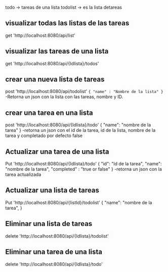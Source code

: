 todo -> tareas de una lista
todolist -> es la lista detareas

## visualizar todas las listas de las tareas
get 'http://localhost:8080/api/list'

## visualizar las tareas de una lista
get 'http://localhost:8080/api/{Idlista}/todos'

## crear una nueva lista de tareas
post 'http://localhost:8080/api/todolist'
`
{
	"name" : "Nombre de la lista"
}
`
-Retorna un json con la lista con las tareas, nombre y ID.

## crear una tarea en una lista
post 'http://localhost:8080/api/{Idlista}/todo'
{
	"name": "nombre de la tarea"
}
-retorna un json con el id de la tarea, id de la lista, nombre de la tarea y completado por defecto false

## Actualizar una tarea de una lista
Put 'http://localhost:8080/api/{Idlista}/todo'
{
	"id": "Id de la tarea",
	"name": "nombre de la tarea",
	"completed" : "true or false"
}
-retorna un json con la tarea actualizada

## Actualizar una lista de tareas
Put 'http://localhost:8080/api/{listId}/todolist'
{
	"name": "nombre de la tarea",
}

## Eliminar una lista de tareas
delete 'http://localhost:8080/api/{Idlista}/todolist'

## Eliminar una tarea de una lista
delete 'http://localhost:8080/api/{Idlista}/todo'
